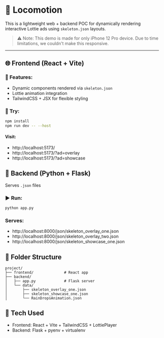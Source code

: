 # 🧪 Locomotion

This is a lightweight web + backend POC for dynamically rendering interactive Lottie ads using `skeleton.json` layouts.

> ⚠️ Note: This demo is made for only iPhone 12 Pro device. Due to time limitations, we couldn't make this responsive.

---

## 🌐 Frontend (React + Vite)

### 🔧 Features:
- Dynamic components rendered via `skeleton.json`
- Lottie animation integration
- TailwindCSS + JSX for flexible styling

### 🧪 Try:
```bash
npm install
npm run dev -- --host
```

#### Visit:

- http://localhost:5173/
- http://localhost:5173/?ad=overlay
- http://localhost:5173/?ad=showcase

## 🔁 Backend (Python + Flask)
Serves `.json` files

### ▶️ Run:
```bash
python app.py
```
### Serves:

- http://localhost:8000/json/skeleton_overlay_one.json
- http://localhost:8000/json/skeleton_overlay_two.json
- http://localhost:8000/json/skeleton_showcase_one.json

## 📁 Folder Structure
```
project/
├── frontend/              # React app
├── backend/
│   ├── app.py             # Flask server
│   └── data/
│       ├── skeleton_overlay_one.json
│       ├── skeleton_showcase_one.json
│       └── RainDropsAnimation.json
```
## 🧠 Tech Used
- Frontend: React + Vite + TailwindCSS + LottiePlayer
- Backend: Flask + pyenv + virtualenv
